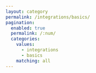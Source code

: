 ```yaml
---
layout: category
permalink: /integrations/basics/
pagination: 
  enabled: true
  permalink: /:num/
  categories:
    values:
      - integrations
      - basics
    matching: all
---
```


